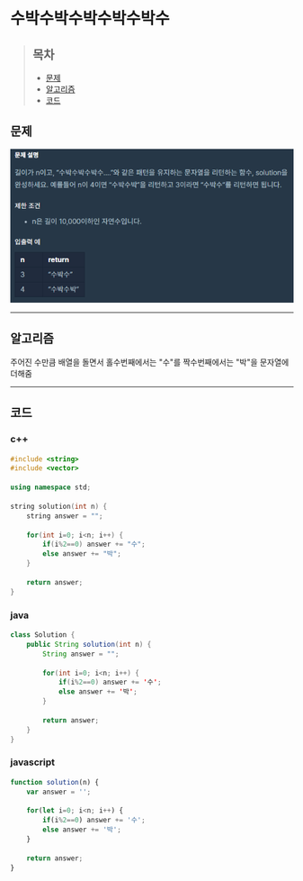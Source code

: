 # 수박수박수박수박수박수

> ## 목차
> * [문제](#문제)
> * [알고리즘](#알고리즘)
> * [코드](#코드)

## 문제
![문제](https://github.com/ryusehui/algorithm/blob/master/programmers/level1/problems/%EC%88%98%EB%B0%95%EC%88%98%EB%B0%95%EC%88%98%EB%B0%95%EC%88%98%EB%B0%95%EC%88%98%EB%B0%95%EC%88%98..PNG)
<hr/>

## 알고리즘
주어진 수만큼 배열을 돌면서 홀수번째에서는 "수"를 짝수번째에서는 "박"을 문자열에 더해줌
<hr/>

## 코드
### c++
```c++
#include <string>
#include <vector>
 
using namespace std;
 
string solution(int n) {
    string answer = "";
    
    for(int i=0; i<n; i++) {
        if(i%2==0) answer += "수";
        else answer += "박";
    }
    
    return answer;
}
```

### java
```java
class Solution {
    public String solution(int n) {
        String answer = "";
        
        for(int i=0; i<n; i++) {
            if(i%2==0) answer += '수';
            else answer += '박';
        }
        
        return answer;
    }
}
```

### javascript
```javascript
function solution(n) {
    var answer = '';
    
    for(let i=0; i<n; i++) {
        if(i%2==0) answer += '수';
        else answer += '박';
    }
    
    return answer;
}
```
